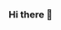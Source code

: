 ### Hi there 👋

<!--
**Dev-CyRus/Dev-CyRus** is a ✨ _special_ ✨ repository because its `README.md` (this file) appears on your GitHub profile.

Here are some ideas to get you started:

- 🔭 I’m currently working on Discord bots
- 🌱 I’m currently learning Ptyhon & Javascript
- 🤔 I’m looking for help with Discord.js
- 💬 Ask me about Discord.js
- 📫 How to reach me: hasanmorshed237@gmail.com
- ⚡ Fun fact: I am gamer
-->
